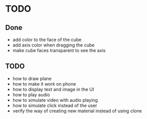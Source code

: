 # TODO

## Done

- add color to the face of the cube
- add axis color when dragging the cube
- make cube faces transparent to see the axis


## TODO

- how to draw plane
- how to make it work on phone
- how to display text and image in the UI
- how to play audio
- how to simulate video with audio playing
- how to simulate click instead of the user
- verify the way of creating new material instead of using clone